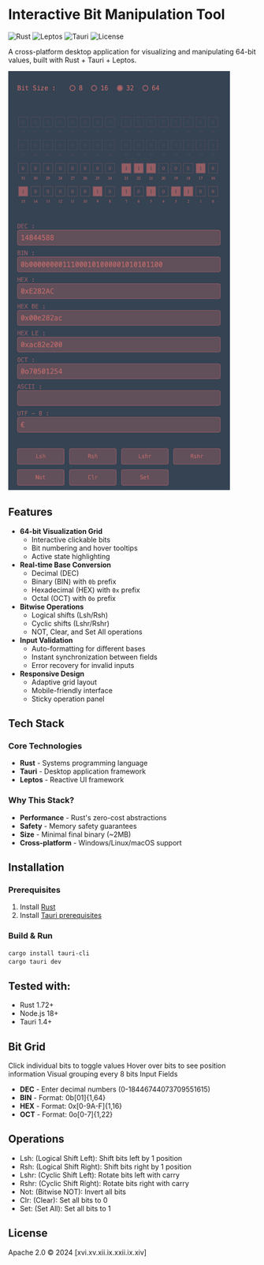 # Interactive Bit Manipulation Tool

![Rust](https://img.shields.io/badge/Rust-1.72%2B-orange?logo=rust)
![Leptos](https://img.shields.io/badge/Leptos-0.5%2B-blue)
![Tauri](https://img.shields.io/badge/Tauri-1.4%2B-purple?logo=tauri)
![License](https://img.shields.io/badge/License-Apache_2.0-green)

A cross-platform desktop application for visualizing and manipulating 64-bit values, built with Rust + Tauri + Leptos.

<img src="img.png" alt="Описание" width="450" height="850" />

## Features

- **64-bit Visualization Grid**
    - Interactive clickable bits
    - Bit numbering and hover tooltips
    - Active state highlighting
- **Real-time Base Conversion**
    - Decimal (DEC)
    - Binary (BIN) with `0b` prefix
    - Hexadecimal (HEX) with `0x` prefix
    - Octal (OCT) with `0o` prefix
- **Bitwise Operations**
    - Logical shifts (Lsh/Rsh)
    - Cyclic shifts (Lshr/Rshr)
    - NOT, Clear, and Set All operations
- **Input Validation**
    - Auto-formatting for different bases
    - Instant synchronization between fields
    - Error recovery for invalid inputs
- **Responsive Design**
    - Adaptive grid layout
    - Mobile-friendly interface
    - Sticky operation panel

## Tech Stack

### Core Technologies
- **Rust** - Systems programming language
- **Tauri** - Desktop application framework
- **Leptos** - Reactive UI framework

### Why This Stack?
- **Performance** - Rust's zero-cost abstractions
- **Safety** - Memory safety guarantees
- **Size** - Minimal final binary (~2MB)
- **Cross-platform** - Windows/Linux/macOS support

## Installation

### Prerequisites
1. Install [Rust](https://www.rust-lang.org/tools/install)
2. Install [Tauri prerequisites](https://tauri.app/v1/guides/getting-started/prerequisites)

### Build & Run
```bash
cargo install tauri-cli
cargo tauri dev
```

## Tested with:

- Rust 1.72+
- Node.js 18+
- Tauri 1.4+

## Bit Grid

Click individual bits to toggle values
Hover over bits to see position information
Visual grouping every 8 bits
Input Fields

- **DEC** - Enter decimal numbers (0-18446744073709551615)
- **BIN** - Format: 0b[01]{1,64}
- **HEX** - Format: 0x[0-9A-F]{1,16}
- **OCT** - Format: 0o[0-7]{1,22}

## Operations

- Lsh: (Logical Shift Left):	Shift bits left by 1 position
- Rsh: (Logical Shift Right):	Shift bits right by 1 position
- Lshr:	(Cyclic Shift Left):	Rotate bits left with carry
- Rshr:	(Cyclic Shift Right):	Rotate bits right with carry
- Not:	(Bitwise NOT):	Invert all bits
- Clr:	(Clear):	Set all bits to 0
- Set:	(Set All):	Set all bits to 1

## License

Apache 2.0 © 2024 [xvi.xv.xii.ix.xxii.ix.xiv]
